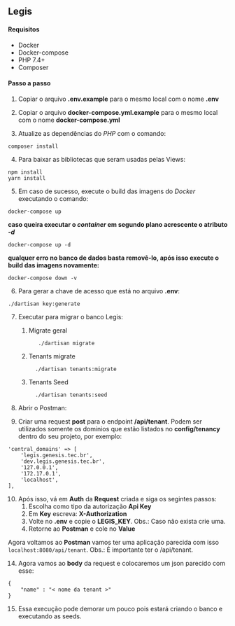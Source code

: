 ## Legis

#### Requisitos
- Docker
- Docker-compose
- PHP 7.4+
- Composer

#### Passo a passo
1. Copiar o arquivo **.env.example** para o mesmo local com o nome **.env**

2. Copiar o arquivo **docker-compose.yml.example** para o mesmo local com o nome **docker-compose.yml**

3. Atualize as dependências do *PHP* com o comando:
```shell
composer install
```

4. Para baixar as bibliotecas que seram usadas pelas Views:
```shell
npm install
yarn install
```

5. Em caso de sucesso, execute o build das imagens do *Docker* executando o comando:
```shell
docker-compose up
```

**caso queira executar o *container* em segundo plano acrescente o atributo *-d***
```shell
docker-compose up -d
```

**qualquer erro no banco de dados basta removê-lo, após isso execute o build das imagens novamente:**
```shell
docker-compose down -v
```

6. Para gerar a chave de acesso que está no arquivo **.env**:
```shell
./dartisan key:generate
```

7. Executar para migrar o banco Legis:
   1. Migrate geral
      ```shell
         ./dartisan migrate
      ```
   2. Tenants migrate
      ```shell
        ./dartisan tenants:migrate
      ```
   3. Tenants Seed
      ```shell
        ./dartisan tenants:seed
      ```

8. Abrir o Postman:

9. Criar uma request **post** para o endpoint **/api/tenant**. Podem ser utilizados somente os dominios que estão listados no **config/tenancy** dentro do seu projeto, por exemplo:
```shell
'central_domains' => [
    'legis.genesis.tec.br',
    'dev.legis.genesis.tec.br',
    '127.0.0.1',
    '172.17.0.1',
    'localhost',
],
```

10. Após isso, vá em **Auth** da **Request** criada e siga os segintes passos:
    1. Escolha como tipo da autorização **Api Key**
    2. Em **Key** escreva: **X-Authorization**
    3. Volte no **.env** e copie o **LEGIS_KEY**. Obs.: Caso não exista crie uma.
    4. Retorne ao **Postman** e cole no **Value**
    
Agora voltamos ao **Postman** vamos ter uma aplicação parecida com isso `localhost:8080/api/tenant`. Obs.: É importante ter o /api/tenant.

14. Agora vamos ao **body** da request e colocaremos um json parecido com esse:
```shell
{
    "name" : "< nome da tenant >"
}
```
15. Essa execução pode demorar um pouco pois estará criando o banco e executando as seeds.
